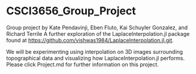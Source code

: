# CSCI3656_Group_Project
Group project by Kate Pendavinji, Eben Fluto, Kai Schuyler Gonzalez, and Richard Terrile
A further exploration of the LaplaceInterpolation.jl package found at https://github.com/vishwas1984/LaplaceInterpolation.jl.git.

We will be experimenting using interpolation on 3D images surrounding topographical data and visualizing how LaplaceInterpolation.jl performs. Please click Project.md for further information on this project. 
